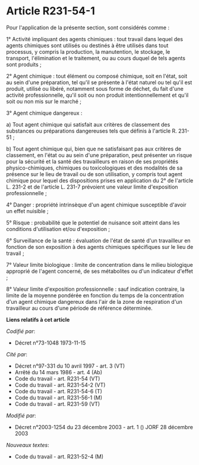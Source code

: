 # Article R231-54-1

Pour l'application de la présente section, sont considérés comme :

1° Activité impliquant des agents chimiques : tout travail dans lequel des agents chimiques sont utilisés ou destinés à être
utilisés dans tout processus, y compris la production, la manutention, le stockage, le transport, l'élimination et le
traitement, ou au cours duquel de tels agents sont produits ;

2° Agent chimique : tout élément ou composé chimique, soit en l'état, soit au sein d'une préparation, tel qu'il se présente à
l'état naturel ou tel qu'il est produit, utilisé ou libéré, notamment sous forme de déchet, du fait d'une activité
professionnelle, qu'il soit ou non produit intentionnellement et qu'il soit ou non mis sur le marché ;

3° Agent chimique dangereux :

a) Tout agent chimique qui satisfait aux critères de classement des substances ou préparations dangereuses tels que définis à
l'article R. 231-51 ;

b) Tout agent chimique qui, bien que ne satisfaisant pas aux critères de classement, en l'état ou au sein d'une préparation,
peut présenter un risque pour la sécurité et la santé des travailleurs en raison de ses propriétés physico-chimiques,
chimiques ou toxicologiques et des modalités de sa présence sur le lieu de travail ou de son utilisation, y compris tout
agent chimique pour lequel des dispositions prises en application du 2° de l'article L. 231-2 et de l'article L. 231-7
prévoient une valeur limite d'exposition professionnelle ;

4° Danger : propriété intrinsèque d'un agent chimique susceptible d'avoir un effet nuisible ;

5° Risque : probabilité que le potentiel de nuisance soit atteint dans les conditions d'utilisation et/ou d'exposition ;

6° Surveillance de la santé : évaluation de l'état de santé d'un travailleur en fonction de son exposition à des agents
chimiques spécifiques sur le lieu de travail ;

7° Valeur limite biologique : limite de concentration dans le milieu biologique approprié de l'agent concerné, de ses
métabolites ou d'un indicateur d'effet ;

8° Valeur limite d'exposition professionnelle : sauf indication contraire, la limite de la moyenne pondérée en fonction du
temps de la concentration d'un agent chimique dangereux dans l'air de la zone de respiration d'un travailleur au cours d'une
période de référence déterminée.

**Liens relatifs à cet article**

_Codifié par_:

  - Décret n°73-1048 1973-11-15

_Cité par_:

  - Décret n°97-331 du 10 avril 1997 - art. 3 (VT)
  - Arrêté du 14 mars 1986 - art. 4 (Ab)
  - Code du travail - art. R231-54 (VT)
  - Code du travail - art. R231-54-2 (VT)
  - Code du travail - art. R231-54-6 (T)
  - Code du travail - art. R231-56-1 (M)
  - Code du travail - art. R231-59 (VT)

_Modifié par_:

  - Décret n°2003-1254 du 23 décembre 2003 - art. 1 () JORF 28 décembre 2003

_Nouveaux textes_:

  - Code du travail - art. R231-52-4 (M)
